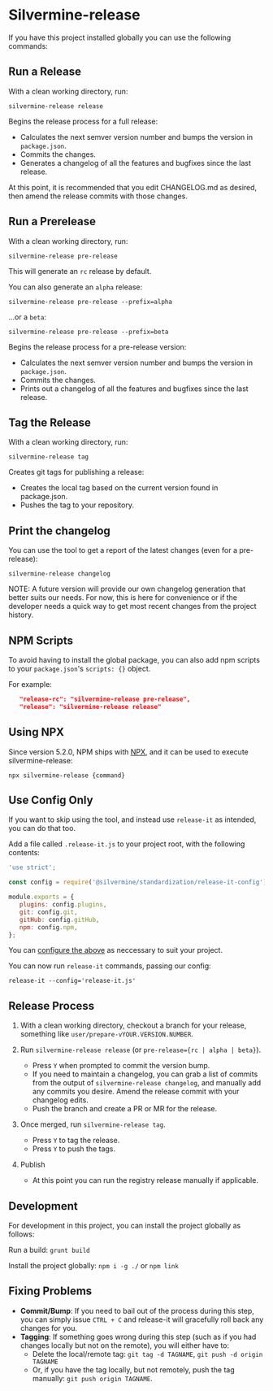 # Silvermine-release

If you have this project installed globally you can use the following commands:


## Run a Release

With a clean working directory, run:

`silvermine-release release`

Begins the release process for a full release:

   * Calculates the next semver version number and bumps the version in `package.json`.
   * Commits the changes.
   * Generates a changelog of all the features and bugfixes since the last release.

At this point, it is recommended that you edit CHANGELOG.md as desired, then amend the
release commits with those changes.

## Run a Prerelease

With a clean working directory, run:

`silvermine-release pre-release`

This will generate an `rc` release by default.

You can also generate an `alpha` release:

`silvermine-release pre-release --prefix=alpha`

...or a `beta`:

`silvermine-release pre-release --prefix=beta`

Begins the release process for a pre-release version:

   * Calculates the next semver version number and bumps the version in `package.json`.
   * Commits the changes.
   * Prints out a changelog of all the features and bugfixes since the last release.

## Tag the Release

With a clean working directory, run:

`silvermine-release tag`

Creates git tags for publishing a release:

   * Creates the local tag based on the current version found in
     package.json.
   * Pushes the tag to your repository.

## Print the changelog

You can use the tool to get a report of the latest changes (even for a pre-release):

`silvermine-release changelog`

NOTE: A future version will provide our own changelog generation that better suits our needs.
For now, this is here for convenience or if the developer needs a quick way to get most recent
changes from the project history.

## NPM Scripts

To avoid having to install the global package, you can also add npm scripts
to your `package.json`'s `scripts: {}` object.

For example:

```json
   "release-rc": "silvermine-release pre-release",
   "release": "silvermine-release release"
```

## Using NPX

Since version 5.2.0, NPM ships with [NPX](https://blog.npmjs.org/post/162869356040/introducing-npx-an-npm-package-runner),
and it can be used to execute silvermine-release:

`npx silvermine-release {command}`

## Use Config Only

If you want to skip using the tool, and instead use `release-it` as intended,
you can do that too.

Add a file called `.release-it.js` to your project root, with the following contents:

```javascript
'use strict';

const config = require('@silvermine/standardization/release-it-config');

module.exports = {
   plugins: config.plugins,
   git: config.git,
   gitHub: config.gitHub,
   npm: config.npm,
};
```

You can [configure the above](https://www.npmjs.com/package/release-it#configuration)
as neccessary to suit your project.

You can now run `release-it` commands, passing our config:

`release-it --config='release-it.js'`


## Release Process

1. With a clean working directory, checkout a branch for your release,
   something like `user/prepare-vYOUR.VERSION.NUMBER`.

2. Run `silvermine-release release` (or `pre-release={rc | alpha | beta}`).
   * Press `Y` when prompted to commit the version bump.
   * If you need to maintain a changelog, you can grab a list of commits
     from the output of `silvermine-release changelog`, and manually add
     any commits you desire. Amend the release commit with your
     changelog edits.
   * Push the branch and create a PR or MR for the release.

3. Once merged, run `silvermine-release tag`.
   * Press `Y` to tag the release.
   * Press `Y` to push the tags.

4. Publish
   * At this point you can run the registry release manually if applicable.


## Development

For development in this project, you can install the project globally as follows:

Run a build: `grunt build`

Install the project globally: `npm i -g ./` or `npm link`

## Fixing Problems

   * **Commit/Bump**: If you need to bail out of the process during this step, you can simply
     issue `CTRL + C` and release-it will gracefully roll back any changes for you.
   * **Tagging**: If something goes wrong during this step (such as if you had changes locally
     but not on the remote), you will either have to:
      * Delete the local/remote tag: `git tag -d TAGNAME`, `git push -d origin TAGNAME`
      * Or, if you have the tag locally, but not remotely, push the tag manually:
        `git push origin TAGNAME`.

